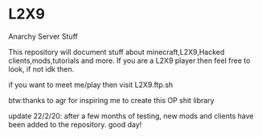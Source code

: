 # L2X9
Anarchy Server Stuff

This repository will document stuff about minecraft,L2X9,Hacked clients,mods,tutorials and more.
If you are a L2X9 player then feel free to look, if not idk then.

if you want to meet me/play then visit L2X9.ftp.sh


btw:thanks to agr for inspiring me to create this OP shit library



update 22/2/20: after a few months of testing, new mods and clients have been added to the repository. good day!
